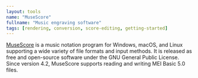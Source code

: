 ```yaml
---
layout: tools
name: "MuseScore"
fullname: "Music engraving software"
tags: [rendering, conversion, score-editing, getting-started]
---
```


[MuseScore](https://musescore.org/) is a music notation program for Windows, macOS, and Linux supporting a wide variety of file formats and input methods. It is released as free and open-source software under the GNU General Public License. Since version 4.2, MuseScore supports reading and writing MEI Basic 5.0 files.